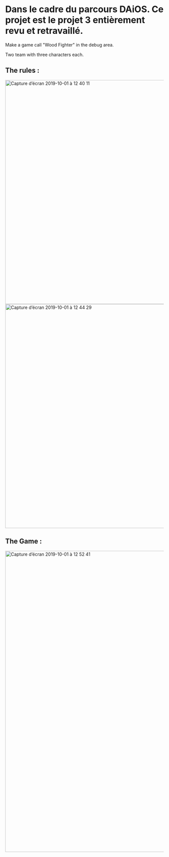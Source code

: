 # Dans le cadre du parcours DAiOS. Ce projet est le projet 3 entièrement revu et retravaillé.


Make a game call "Wood Fighter" in the debug area.

Two team with three characters each. 

## The rules :
<img width="709" alt="Capture d’écran 2019-10-01 à 12 40 11" src="https://user-images.githubusercontent.com/39524369/65955519-9d56cb00-e448-11e9-8103-b8ae48eb89ba.png">

<img width="709" alt="Capture d’écran 2019-10-01 à 12 44 29" src="https://user-images.githubusercontent.com/39524369/65955808-3685e180-e449-11e9-86b5-f343b716cac4.png">


## The Game :
<img width="953" alt="Capture d’écran 2019-10-01 à 12 52 41" src="https://user-images.githubusercontent.com/39524369/65956312-5cf84c80-e44a-11e9-90bf-2c9a2022b29a.png">
